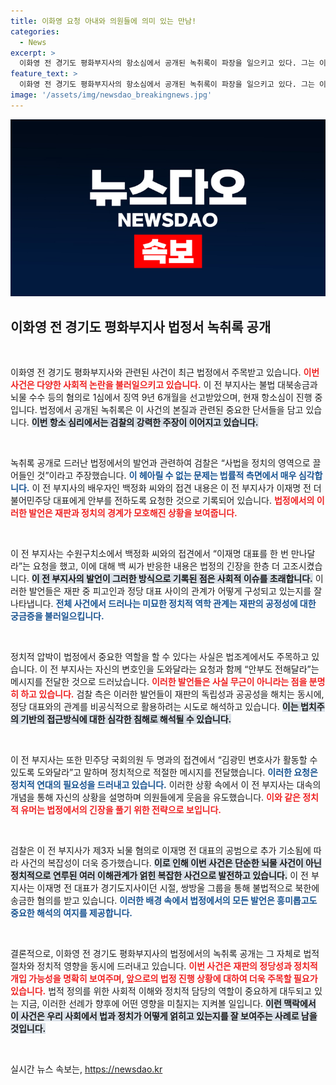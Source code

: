 ```yaml
---
title: 이화영 요청 아내와 의원들에 의미 있는 만남!
categories:
  - News
excerpt: >
  이화영 전 경기도 평화부지사의 항소심에서 공개된 녹취록이 파장을 일으키고 있다. 그는 이재명 대표와의 관계를 언급하며 사법 방해를 시도한 것으로 드러났고, 검찰은 이를 반영한 중형을 구형했다. 이 사건의 결말이 어떻게 될지 귀추가 주목된다!
feature_text: >
  이화영 전 경기도 평화부지사의 항소심에서 공개된 녹취록이 파장을 일으키고 있다. 그는 이재명 대표와의 관계를 언급하며 사법 방해를 시도한 것으로 드러났고, 검찰은 이를 반영한 중형을 구형했다. 이 사건의 결말이 어떻게 될지 귀추가 주목된다!
image: '/assets/img/newsdao_breakingnews.jpg'
---
```


<p><img src="/assets/img/newsdao_breakingnews.jpg" alt="cryptoinkorea 속보" /></p>

<h2 data-ke-size="size26">이화영 전 경기도 평화부지사 법정서 녹취록 공개</h2>

<p data-ke-size="size16">&nbsp;</p>

<p>이화영 전 경기도 평화부지사와 관련된 사건이 최근 법정에서 주목받고 있습니다. <b><span style="color: #ee2323;">이번 사건은 다양한 사회적 논란을 불러일으키고 있습니다.</span></b> 이 전 부지사는 불법 대북송금과 뇌물 수수 등의 혐의로 1심에서 징역 9년 6개월을 선고받았으며, 현재 항소심이 진행 중입니다. 법정에서 공개된 녹취록은 이 사건의 본질과 관련된 중요한 단서들을 담고 있습니다. <b><span style="background-color: #21538527;">이번 항소 심리에서는 검찰의 강력한 주장이 이어지고 있습니다.</span></b></p>

<p data-ke-size="size16">&nbsp;</p>

<p>녹취록 공개로 드러난 법정에서의 발언과 관련하여 검찰은 “사법을 정치의 영역으로 끌어들인 것”이라고 주장했습니다. <b><span style="color: #1a5490;">이 헤아릴 수 없는 문제는 법률적 측면에서 매우 심각합니다.</span></b> 이 전 부지사의 배우자인 백정화 씨와의 접견 내용은 이 전 부지사가 이재명 전 더불어민주당 대표에게 안부를 전하도록 요청한 것으로 기록되어 있습니다. <b><span style="color: #ee2323;">법정에서의 이러한 발언은 재판과 정치의 경계가 모호해진 상황을 보여줍니다.</span></b></p>

<p data-ke-size="size16">&nbsp;</p>

<p>이 전 부지사는 수원구치소에서 백정화 씨와의 접견에서 “이재명 대표를 한 번 만나달라”는 요청을 했고, 이에 대해 백 씨가 반응한 내용은 법정의 긴장을 한층 더 고조시켰습니다. <b><span style="background-color: #21538527;">이 전 부지사의 발언이 그러한 방식으로 기록된 점은 사회적 이슈를 초래합니다.</span></b> 이러한 발언들은 재판 중 피고인과 정당 대표 사이의 관계가 어떻게 구성되고 있는지를 잘 나타냅니다. <b><span style="color: #1a5490;">전체 사건에서 드러나는 미묘한 정치적 역학 관계는 재판의 공정성에 대한 궁금증을 불러일으킵니다.</span></b></p>

<p data-ke-size="size16">&nbsp;</p>

<p>정치적 압박이 법정에서 중요한 역할을 할 수 있다는 사실은 법조계에서도 주목하고 있습니다. 이 전 부지사는 자신의 변호인을 도와달라는 요청과 함께 “안부도 전해달라”는 메시지를 전달한 것으로 드러났습니다. <b><span style="color: #ee2323;">이러한 발언들은 사실 무근이 아니라는 점을 분명히 하고 있습니다.</span></b> 검찰 측은 이러한 발언들이 재판의 독립성과 공공성을 해치는 동시에, 정당 대표와의 관계를 비공식적으로 활용하려는 시도로 해석하고 있습니다. <b><span style="background-color: #21538527;">이는 법치주의 기반의 접근방식에 대한 심각한 침해로 해석될 수 있습니다.</span></b></p>

<p data-ke-size="size16">&nbsp;</p>

<p>이 전 부지사는 또한 민주당 국회의원 두 명과의 접견에서 “김광민 변호사가 활동할 수 있도록 도와달라”고 말하며 정치적으로 적절한 메시지를 전달했습니다. <b><span style="color: #1a5490;">이러한 요청은 정치적 연대의 필요성을 드러내고 있습니다.</span></b> 이러한 상황 속에서 이 전 부지사는 대속의 개념을 통해 자신의 상황을 설명하며 의원들에게 웃음을 유도했습니다. <b><span style="color: #ee2323;">이와 같은 정치적 유머는 법정에서의 긴장을 풀기 위한 전략으로 보입니다.</span></b></p>

<p data-ke-size="size16">&nbsp;</p>

<p>검찰은 이 전 부지사가 제3자 뇌물 혐의로 이재명 전 대표의 공범으로 추가 기소됨에 따라 사건의 복잡성이 더욱 증가했습니다. <b><span style="background-color: #21538527;">이로 인해 이번 사건은 단순한 뇌물 사건이 아닌 정치적으로 연루된 여러 이해관계가 얽힌 복잡한 사건으로 발전하고 있습니다.</span></b> 이 전 부지사는 이재명 전 대표가 경기도지사이던 시절, 쌍방울 그룹을 통해 불법적으로 북한에 송금한 혐의를 받고 있습니다. <b><span style="color: #1a5490;">이러한 배경 속에서 법정에서의 모든 발언은 흥미롭고도 중요한 해석의 여지를 제공합니다.</span></b></p>

<p data-ke-size="size16">&nbsp;</p>

<p>결론적으로, 이화영 전 경기도 평화부지사의 법정에서의 녹취록 공개는 그 자체로 법적 절차와 정치적 영향을 동시에 드러내고 있습니다. <b><span style="color: #ee2323;">이번 사건은 재판의 정당성과 정치적 개입 가능성을 명확히 보여주며, 앞으로의 법정 진행 상황에 대하여 더욱 주목할 필요가 있습니다.</span></b> 법적 정의를 위한 사회적 이해와 정치적 담당의 역할이 중요하게 대두되고 있는 지금, 이러한 선례가 향후에 어떤 영향을 미칠지는 지켜볼 일입니다. <b><span style="background-color: #21538527;">이런 맥락에서 이 사건은 우리 사회에서 법과 정치가 어떻게 얽히고 있는지를 잘 보여주는 사례로 남을 것입니다.</span></b></p>

<p data-ke-size="size16">&nbsp;</p>
실시간 뉴스 속보는, <a href="https://newsdao.kr" rel="dofollow">https://newsdao.kr</a>


